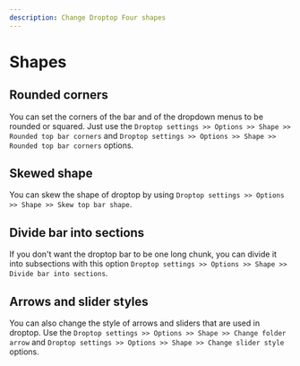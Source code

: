 ```yaml
---
description: Change Droptop Four shapes
---
```


# Shapes

## Rounded corners

You can set the corners of the bar and of the dropdown menus to be rounded or squared. Just use the `Droptop settings >> Options >> Shape >> Rounded top bar corners` and `Droptop settings >> Options >> Shape >> Rounded top bar corners` options.&#x20;

## Skewed shape

You can skew the shape of droptop by using `Droptop settings >> Options >> Shape >> Skew top bar shape`.

## Divide bar into sections

If you don't want the droptop bar to be one long chunk, you can divide it into subsections with this option `Droptop settings >> Options >> Shape >> Divide bar into sections`.

## Arrows and slider styles

You can also change the style of arrows and sliders that are used in droptop. Use the `Droptop settings >> Options >> Shape >> Change folder arrow` and `Droptop settings >> Options >> Shape >> Change slider style` options.
